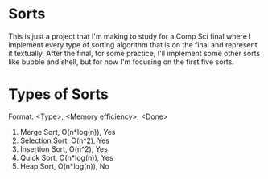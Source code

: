 # Sorts
This is just a project that I'm making to study for a Comp Sci final where I implement every type of sorting algorithm that is on the final and represent it textually. After the final, for some practice, I'll implement some other sorts like bubble and shell, but for now I'm focusing on the first five sorts.

# Types of Sorts
Format: \<Type\>, \<Memory efficiency\>, \<Done\>
  1. Merge Sort, O(n\*log(n)), Yes
  2. Selection Sort, O(n^2), Yes
  3. Insertion Sort, O(n^2), Yes
  4. Quick Sort, O(n\*log(n)), Yes
  5. Heap Sort, O(n\*log(n)), No
